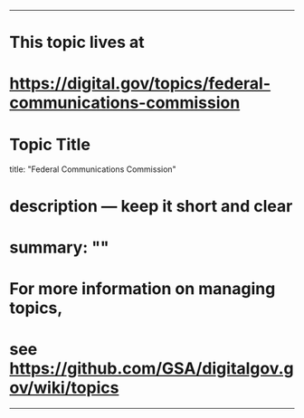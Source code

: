 
---
# This topic lives at
# https://digital.gov/topics/federal-communications-commission

# Topic Title
title: "Federal Communications Commission"

# description — keep it short and clear
# summary: ""


# For more information on managing topics,
# see https://github.com/GSA/digitalgov.gov/wiki/topics
---